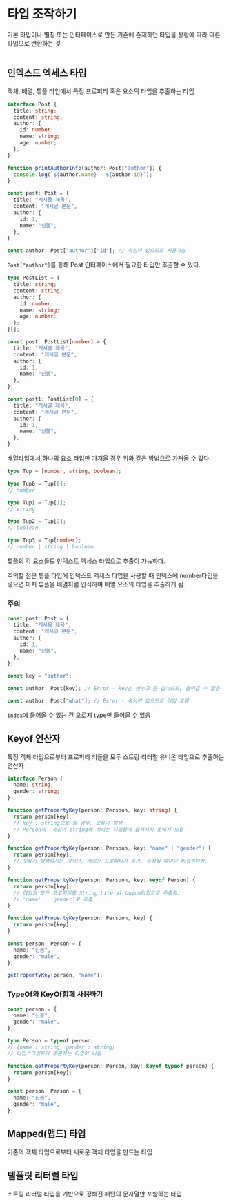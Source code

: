 # 타입 조작하기

기본 타입이나 별칭 또는 인터페이스로 만든 기존에 존재하던 타입을 상황에 따라 다른 타입으로 변환하는 것

```typescript

```

## 인덱스드 엑세스 타입

객체, 배열, 튜플 타입에서 특정 프로퍼티 혹은 요소의 타입을 추출하는 타입

```typescript
interface Post {
  title: string;
  content: string;
  author: {
    id: number;
    name: string;
    age: number;
  };
}

function printAuthorInfo(author: Post["author"]) {
  console.log(`${author.name} - ${author.id}`);
}

const post: Post = {
  title: "게시물 제목",
  content: "게시글 본문",
  author: {
    id: 1,
    name: "신봄",
  },
};

const author: Post["author"]["id"]; // 속성이 있으므로 사용가능
```

`Post["author"]`를 통해 Post 인터페이스에서 필요한 타입만 추출할 수 있다.

```typescript
type PostList = {
  title: string;
  content: string;
  author: {
    id: number;
    name: string;
    age: number;
  };
}[];

const post: PostList[number] = {
  title: "게시글 제목",
  content: "게시글 본문",
  author: {
    id: 1,
    name: "신봄",
  },
};

const post1: PostList[0] = {
  title: "게시글 제목",
  content: "게시글 본문",
  author: {
    id: 1,
    name: "신봄",
  },
};
```

배열타입에서 하나의 요소 타입만 가져올 경우 위와 같은 방법으로 가져올 수 있다.

```typescript
type Tup = [number, string, boolean];

type Tup0 = Tup[0];
// number

type Tup1 = Tup[1];
// string

type Tup2 = Tup[2];
// boolean

type Tup3 = Tup[number];
// number | string | boolean
```

튜플의 각 요소들도 인덱스트 엑세스 타입으로 추출이 가능하다.

주의할 점은 튜플 타입에 인덱스드 엑세스 타입을 사용할 때 인덱스에 number타입을 넣으면 마치 튜플을 배열처럼 인식하여 배열 요소의 타입을 추출하게 됨.

### 주의

```typescript
const post: Post = {
  title: "게시물 제목",
  content: "게시글 본문",
  author: {
    id: 1,
    name: "신봄",
  },
};

const key = "author";

const author: Post[key]; // Error - key는 변수고 곧 값이므로, 들어갈 수 없음

const author: Post["what"]; // Error - 속성이 없으므로 타입 오류
```

`index`에 들어올 수 있는 건 오로지 type만 들어올 수 있음

## Keyof 연산자

특정 객체 타입으로부터 프로퍼티 키들을 모두 스트링 리터럴 유니온 타입으로 추출하는 연산자

```typescript
interface Person {
  name: string;
  gender: string;
}

function getPropertyKey(person: Persoon, key: string) {
  return person[key];
  // key : string으로 할 경우, 오류가 발생
  // Person의  속성이 string에 적히는 타입들에 좁혀지지 못해서 오류
}

function getPropertyKey(person: Persoon, key: "name" | "gender") {
  return person[key];
  // 오류가 발생하지는 않지만, 새로운 프로퍼티가 추가, 수정될 때마다 바꿔줘야함.
}

function getPropertyKey(person: Persoon, key: keyof Person) {
  return person[key];
  // 타입의 모든 프로퍼티를 String Literal Union타입으로 추출함.
  // 'name' | 'gender'로 추출
}

function getPropertyKey(person: Persoon, key) {
  return person[key];
}

const person: Person = {
  name: "신봄",
  gender: "male",
};

getPropertyKey(person, "name");
```

### TypeOf와 KeyOf함께 사용하기

```typescript
const person = {
  name: "신봄",
  gender: "male",
};

type Person = typeof person;
// {name : string, gender : string}
// 타입스크립트가 추론하는 타입이 나옴.

function getPropertyKey(person: Person, key: keyof typeof person) {
  return person[key];
}

const person: Person = {
  name: "신봄",
  gender: "male",
};
```

## Mapped(맵드) 타입

기존의 객체 타입으로부터 새로운 객체 타입을 만드는 타입

## 템플릿 리터럴 타입

스트링 리터럴 타입을 기반으로 정해진 패턴의 문자열만 포함하는 타입
